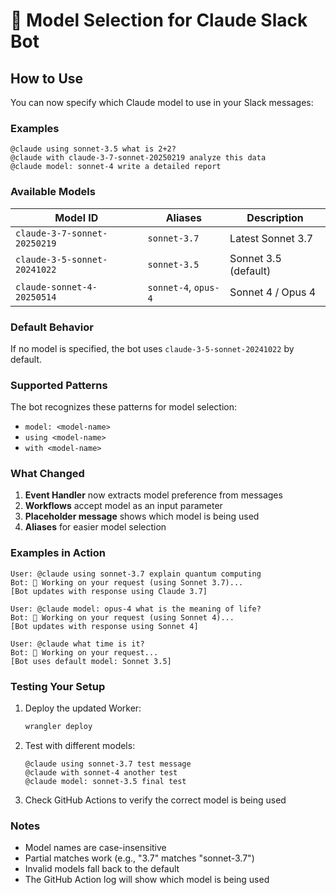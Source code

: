 # 🎯 Model Selection for Claude Slack Bot

## How to Use

You can now specify which Claude model to use in your Slack messages:

### Examples
```
@claude using sonnet-3.5 what is 2+2?
@claude with claude-3-7-sonnet-20250219 analyze this data
@claude model: sonnet-4 write a detailed report
```

### Available Models

| Model ID | Aliases | Description |
|----------|---------|-------------|
| `claude-3-7-sonnet-20250219` | `sonnet-3.7` | Latest Sonnet 3.7 |
| `claude-3-5-sonnet-20241022` | `sonnet-3.5` | Sonnet 3.5 (default) |
| `claude-sonnet-4-20250514` | `sonnet-4`, `opus-4` | Sonnet 4 / Opus 4 |

### Default Behavior
If no model is specified, the bot uses `claude-3-5-sonnet-20241022` by default.

### Supported Patterns
The bot recognizes these patterns for model selection:
- `model: <model-name>`
- `using <model-name>`
- `with <model-name>`

### What Changed

1. **Event Handler** now extracts model preference from messages
2. **Workflows** accept model as an input parameter
3. **Placeholder message** shows which model is being used
4. **Aliases** for easier model selection

### Examples in Action

```
User: @claude using sonnet-3.7 explain quantum computing
Bot: 🤔 Working on your request (using Sonnet 3.7)...
[Bot updates with response using Claude 3.7]

User: @claude model: opus-4 what is the meaning of life?
Bot: 🤔 Working on your request (using Sonnet 4)...
[Bot updates with response using Sonnet 4]

User: @claude what time is it?
Bot: 🤔 Working on your request...
[Bot uses default model: Sonnet 3.5]
```

### Testing Your Setup

1. Deploy the updated Worker:
   ```bash
   wrangler deploy
   ```

2. Test with different models:
   ```
   @claude using sonnet-3.7 test message
   @claude with sonnet-4 another test
   @claude model: sonnet-3.5 final test
   ```

3. Check GitHub Actions to verify the correct model is being used

### Notes

- Model names are case-insensitive
- Partial matches work (e.g., "3.7" matches "sonnet-3.7")
- Invalid models fall back to the default
- The GitHub Action log will show which model is being used